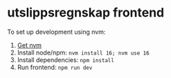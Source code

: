 # utslippsregnskap frontend

To set up development using nvm:

1. [Get nvm](https://github.com/nvm-sh/nvm#install--update-script)
2. Install node/npm: `nvm install 16; nvm use 16`
3. Install dependencies: `npm install`
4. Run frontend: `npm run dev`
